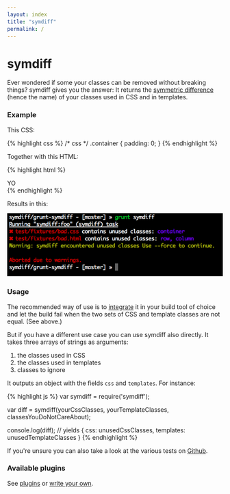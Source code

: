 ```yaml
---
layout: index
title: "symdiff"
permalink: /
---
```


# symdiff

Ever wondered if some your classes can be removed without breaking things? symdiff gives you the answer: It returns the [symmetric difference](http://en.wikipedia.org/wiki/Symmetric_difference) (hence the name) of your classes used in CSS and in templates.

### Example

This CSS:

{% highlight css %}
/* css */
.container {
    padding: 0;
}
{% endhighlight %}

Together with this HTML:

{% highlight html %}
<!-- html -->
<body>
    <div class="row column">
        YO
    </div>
</body>
{% endhighlight %}

Results in this:

![Gulp](/img/grunt-symdiff.png)

### Usage

The recommended way of use is to [integrate](/integration/) it in your build tool of choice and let the build fail when the two sets of CSS and template classes are not equal. (See above.)

But if you have a different use case you can use symdiff also directly. It takes three arrays of strings as arguments:

1. the classes used in CSS
2. the classes used in templates
3. classes to ignore

It outputs an object with the fields `css` and `templates`. For instance:

{% highlight js %}
var symdiff = require('symdiff');

var diff = symdiff(yourCssClasses, yourTemplateClasses, classesYouDoNotCareAbout);

console.log(diff);
// yields
{
    css: unusedCssClasses,
    templates: unusedTemplateClasses
}
{% endhighlight %}

If you're unsure you can also take a look at the various tests on [Github](https://github.com/symdiff).

### Available plugins

See [plugins](/plugins/) or [write your own](/write-a-plugin/).